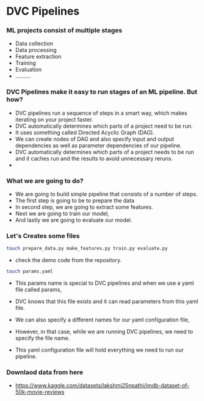 # DVC Pipelines

### ML projects consist of multiple stages

- Data collection
- Data processing
- Feature extraction
- Training
- Evaluation
- ..........

### DVC Pipelines make it easy to run stages of an ML pipeline. But how?

- DVC pipelines run a sequence of steps in a smart way, which makes iterating on your project faster.
- DVC automatically determines which parts of a project need to be run.
- It uses something called Directed Acyclic Graph (DAG).
- We can create nodes of DAG and also specify input and output dependencies as well as parameter dependencies of our pipeline.
- DVC automatically determines which parts of a project needs to be run and it caches run and the results to avoid unnecessary reruns.
- 

### What we are going to do?

- We are going to build simple pipeline that consists of a number of steps.
- The first step is going to be to prepare the data
- In second step, we are going to extract some features.
- Next we are going to train our model,
- And lastly we are going to evaluate our model.

### Let's Creates some files

```bash
touch prepare_data.py make_features.py train.py evaluate.py
```

- check the demo code from the repository.

```bash
touch params.yaml
```
- This params name is special to DVC pipelines and when we use a yaml file called params, 
- DVC knows that this file exists and it can read parameters from this yaml file.
- We can also specify a different names for our yaml configuration file,
- However, in that case, while we are running DVC pipelines, we need to specify the file name.

- This yaml configuration file will hold everything we need to run our pipeline.

### Downlaod data from here

- https://www.kaggle.com/datasets/lakshmi25npathi/imdb-dataset-of-50k-movie-reviews



